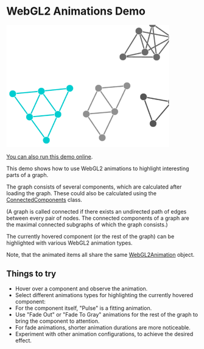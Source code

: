 # WebGL2 Animations Demo

<img src="../../resources/image/webgl-animations.png" alt="demo-thumbnail" height="320"/>

[You can also run this demo online](https://live.yworks.com/demos/style/webgl-animations/index.html).

This demo shows how to use WebGL2 animations to highlight interesting parts of a graph.

The graph consists of several components, which are calculated after loading the graph. These could also be calculated using the [ConnectedComponents](https://docs.yworks.com/yfileshtml/#/api/ConnectedComponents) class.

(A graph is called connected if there exists an undirected path of edges between every pair of nodes. The connected components of a graph are the maximal connected subgraphs of which the graph consists.)

The currently hovered component (or the rest of the graph) can be highlighted with various WebGL2 animation types.

Note, that the animated items all share the same [WebGL2Animation](https://docs.yworks.com/yfileshtml/#/api/WebGL2Animation) object.

## Things to try

- Hover over a component and observe the animation.
- Select different animations types for highlighting the currently hovered component:
- For the component itself, "Pulse" is a fitting animation.
- Use "Fade Out" or "Fade To Gray" animations for the rest of the graph to bring the component to attention.
- For fade animations, shorter animation durations are more noticeable.
- Experiment with other animation configurations, to achieve the desired effect.

